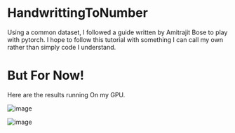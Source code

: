 # HandwrittingToNumber
 Using a common dataset, I followed a guide written by Amitrajit Bose to play with pytorch. I hope to follow this tutorial with something I can call my own rather than simply code I understand.

# But For Now!
Here are the results running On my GPU.

![image](https://user-images.githubusercontent.com/58519904/228371960-71f00d2e-325f-4f32-b83f-867584014a57.png)

![image](https://user-images.githubusercontent.com/58519904/228374436-b4f2d48c-00c2-4a3c-bc97-c054ca593daa.png)
